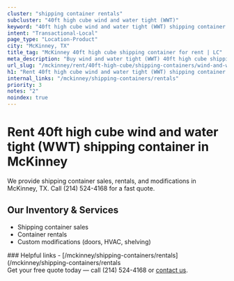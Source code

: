 ```yaml
---
cluster: "shipping container rentals"
subcluster: "40ft high cube wind and water tight (WWT)"
keyword: "40ft high cube wind and water tight (WWT) shipping container for rent McKinney, TX"
intent: "Transactional-Local"
page_type: "Location-Product"
city: "McKinney, TX"
title_tag: "McKinney 40ft high cube shipping container for rent | LC"
meta_description: "Buy wind and water tight (WWT) 40ft high cube shipping container rent with local delivery in McKinney, TX. LC Container — local Since 2003. Request a fast quote today."
url_slug: "/mckinney/rent/40ft-high-cube/shipping-containers/wind-and-water-tight-wwt"
h1: "Rent 40ft high cube wind and water tight (WWT) shipping container in McKinney"
internal_links: "/mckinney/shipping-containers/rentals"
priority: 3
notes: "2"
noindex: true
---
```


# Rent 40ft high cube wind and water tight (WWT) shipping container in McKinney

We provide shipping container sales, rentals, and modifications in McKinney, TX. Call (214) 524-4168 for a fast quote.

## Our Inventory & Services
- Shipping container sales
- Container rentals
- Custom modifications (doors, HVAC, shelving)

<div data-section="internal-links">
### Helpful links
- [/mckinney/shipping-containers/rentals](/mckinney/shipping-containers/rentals
</div>

<div data-section="cta">
Get your free quote today — call (214) 524-4168 or <a href="/contact">contact us</a>.
</div>

<script type="application/ld+json">{"@context":"https://schema.org","@type":"FAQPage","mainEntity":[{"@type":"Question","name":"How much does delivery cost in McKinney, TX?","acceptedAnswer":{"@type":"Answer","text":"Delivery costs vary by distance and container size. Most deliveries in McKinney, TX range from $150-$300. Call (214) 524-4168 for an exact quote based on your specific location."}},{"@type":"Question","name":"Do you offer financing or payment plans?","acceptedAnswer":{"@type":"Answer","text":"We accept major credit cards, checks, and can discuss commercial terms for bulk purchases. Call (214) 524-4168 to discuss options."}},{"@type":"Question","name":"Can you customize containers in McKinney, TX?","acceptedAnswer":{"@type":"Answer","text":"Yes — we perform modifications like doors, HVAC, insulation, and shelving. Request a custom quote at (214) 524-4168 or via our contact form."}}]}</script>
